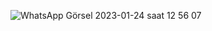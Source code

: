 ![WhatsApp Görsel 2023-01-24 saat 12 56 07](https://user-images.githubusercontent.com/102406546/214415270-7316b38a-8c7e-46ea-bc0b-ad5759bb7634.jpg)


